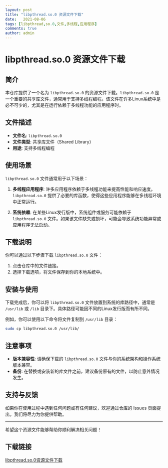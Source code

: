 ```yaml
---
layout: post
title: "libpthread.so.0 资源文件下载"
date:   2021-08-06
tags: [libpthread,so.0,文件,多线程,应用程序]
comments: true
author: admin
---
```

# libpthread.so.0 资源文件下载

## 简介

本仓库提供了一个名为 `libpthread.so.0` 的资源文件下载。`libpthread.so.0` 是一个重要的共享库文件，通常用于支持多线程编程。该文件在许多Linux系统中是必不可少的，尤其是在运行依赖于多线程功能的应用程序时。

## 文件描述

- **文件名**: `libpthread.so.0`
- **文件类型**: 共享库文件（Shared Library）
- **用途**: 支持多线程编程

## 使用场景

`libpthread.so.0` 文件通常用于以下场景：

1. **多线程应用程序**: 许多应用程序依赖于多线程功能来提高性能和响应速度。`libpthread.so.0` 提供了必要的库函数，使得这些应用程序能够在多线程环境中正常运行。

2. **系统依赖**: 在某些Linux发行版中，系统组件或服务可能依赖于 `libpthread.so.0` 文件。如果该文件缺失或损坏，可能会导致系统功能异常或应用程序无法启动。

## 下载说明

你可以通过以下步骤下载 `libpthread.so.0` 文件：

1. 点击仓库中的文件链接。
2. 选择下载选项，将文件保存到你的本地系统中。

## 安装与使用

下载完成后，你可以将 `libpthread.so.0` 文件放置到系统的库路径中，通常是 `/usr/lib` 或 `/lib` 目录下。具体路径可能因不同的Linux发行版而有所不同。

例如，你可以使用以下命令将文件复制到 `/usr/lib` 目录：

```bash
sudo cp libpthread.so.0 /usr/lib/
```

## 注意事项

- **版本兼容性**: 请确保下载的 `libpthread.so.0` 文件与你的系统架构和操作系统版本兼容。
- **备份**: 在替换或安装新的库文件之前，建议备份原有的文件，以防止意外情况发生。

## 支持与反馈

如果你在使用过程中遇到任何问题或有任何建议，欢迎通过仓库的 Issues 页面提出。我们将尽力为你提供帮助。

---

希望这个资源文件能够帮助你顺利解决相关问题！

## 下载链接

[libpthread.so.0资源文件下载](https://pan.quark.cn/s/b57e553fdb13)